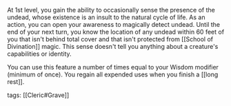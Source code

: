 At 1st level, you gain the ability to occasionally sense the presence of the undead, whose existence is an insult to the natural cycle of life. As an action, you can open your awareness to magically detect undead. Until the end of your next turn, you know the location of any undead within 60 feet of you that isn't behind total cover and that isn't protected from [[School of Divination]] magic. This sense doesn't tell you anything about a creature's capabilities or identity.

You can use this feature a number of times equal to your Wisdom modifier (minimum of once). You regain all expended uses when you finish a [[long rest]].

tags: [[Cleric#Grave]]